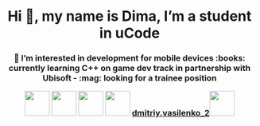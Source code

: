 <h1 align="center">Hi 👋, my name is Dima, I’m a student in uCode</h1>
<h3 align="center">👀  I’m interested in development for mobile devices
 :books: currently learning C++ on game dev track in partnership with Ubisoft
 - :mag: looking for a trainee position

<p align="center">
  <a href="mailto:dmitriy.vasilenko@gmail.com"><img src='https://www.flaticon.com/svg/static/icons/svg/561/561127.svg' height='50px'/></a>
  <a href="https://t.me/dufrane"><img src='https://www.flaticon.com/svg/static/icons/svg/2111/2111812.svg' height='50px'/></a>
  <a href="skype:dmitriy.vasilenko_2"><img src='https://www.flaticon.com/svg/static/icons/svg/2111/2111819.svg' height='50px'/></a>
 <a href="skype:dmitriy.vasilenko_2?userinfo"><img src='https://www.flaticon.com/svg/static/icons/svg/2111/2111819.svg' height='50px'/></a>
 <a href="skype:dmitriy.vasilenko_2?chat">dmitriy.vasilenko_2<img src='https://www.flaticon.com/svg/static/icons/svg/2111/2111812.svg' height='50px'/></a>
</p>



###



